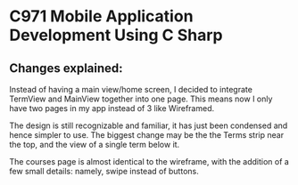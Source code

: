 # C971 Mobile Application Development Using C Sharp



## Changes explained:

Instead of having a main view/home screen, I decided to integrate
TermView and MainView together into one page. This means now
I only have two pages in my app instead of 3 like Wireframed. 

The design is still recognizable and familiar, it has just been
condensed and hence simpler to use. The biggest change may be the
the Terms strip near the top, and the view of a single term below it.

The courses page is almost identical to the wireframe, with the 
addition of a few small details: namely, swipe instead of buttons.